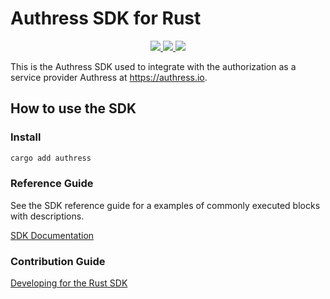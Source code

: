 # Authress SDK for Rust

<p align="center">
    <a href="https://crates.io/crates/authress" alt="Authress SDK on crates.io">
        <img src="https://img.shields.io/crates/v/authress.svg">
    </a>
    <a href="https://authress.io/community" alt="authress community">
      <img src="https://img.shields.io/badge/community-Discord-purple.svg">
    </a>
    <a href="https://github.com/Authress/authress-sdk.rs/actions" alt="GitHub action status">
        <img src="https://github.com/authress/authress-sdk.rs/actions/workflows/build.yml/badge.svg">
    </a>
</p>


This is the Authress SDK used to integrate with the authorization as a service provider Authress at https://authress.io.


## How to use the SDK

### Install

```sh
cargo add authress
```

### Reference Guide

See the SDK reference guide for a examples of commonly executed blocks with descriptions.

[SDK Documentation](./docs/README.md)

### Contribution Guide

[Developing for the Rust SDK](./contributing.md)
